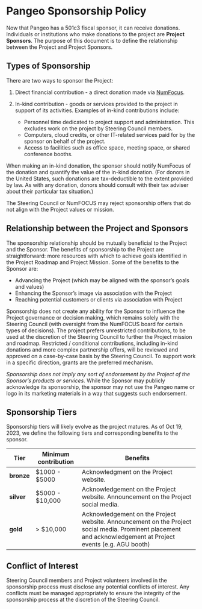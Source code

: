 # Pangeo Sponsorship Policy

Now that Pangeo has a 501c3 fiscal sponsor, it can receive donations. Individuals or institutions who make donations to the project are **Project Sponsors**. The purpose of this document is to define the relationship between the Project and Project Sponsors.

## Types of Sponsorship

There are two ways to sponsor the Project:
1. Direct financial contribution - a direct donation made via [NumFocus](https://numfocus.org/donate).
2. In-kind contribution - goods or services provided to the project in support of its activities. Examples of in-kind contributions include:

   - Personnel time dedicated to project support and administration. This excludes work on the project by Steering Council members.
   - Computers, cloud credits, or other IT-related services paid for by the sponsor on behalf of the project.
   - Access to facilities such as office space, meeting space, or shared conference booths.

  When making an in-kind donation, the sponsor should notify NumFocus of the donation and quantify the value of the in-kind donation. (For donors in the United States, such donations are tax-deductible to the extent provided by law. As with any donation, donors should consult with their tax adviser about their particular tax situation.)

The Steering Council or NumFOCUS may reject sponsorship offers that do not align with the Project values or mission.

## Relationship between the Project and Sponsors

The sponsorship relationship should be mutually beneficial to the Project and the Sponsor. The benefits of sponsorship to the Project are straightforward: more resources with which to achieve goals identified in the Project Roadmap and Project Mission. Some of the benefits to the Sponsor are:
- Advancing the Project (which may be aligned with the sponsor’s goals and values)
- Enhancing the Sponsor’s image via association with the Project
- Reaching potential customers or clients via association with Project

Sponsorship does not create any ability for the Sponsor to influence the Project governance or decision making, which remains solely with the Steering Council (with oversight from the NumFOCUS board for certain types of decisions).
The project prefers unrestricted contributions, to be used at the discretion of the Steering Council to further the Project mission and roadmap.
Restricted / conditional contributions, including in-kind donations and more complex partnership offers, will be reviewed and approved on a case-by-case basis by the Steering Council.
To support work in a specific direction, grants are the preferred mechanism. 

_Sponsorship does not imply any sort of endorsement by the Project of the Sponsor’s products or services._ While the Sponsor may publicly acknowledge its sponsorship, the sponsor may not use the Pangeo name or logo in its marketing materials in a way that suggests such endorsement.

## Sponsorship Tiers

Sponsorship tiers will likely evolve as the project matures. As of Oct 19, 2023, we define the following tiers and corresponding benefits to the sponsor.

| Tier | Minimum contribution | Benefits |
|---|---|---|
| **bronze** | $1000 - $5000 | Acknowledgment on the Project website. |
| **silver** | $5000 - $10,000 | Acknowledgement on the Project website. Announcement on the Project social media. |
| **gold** | > $10,000 | Acknowledgement on the Project website. Announcement on the Project social media. Prominent placement and acknowledgement at Project events (e.g. AGU booth) |

## Conflict of Interest

Steering Council members and Project volunteers involved in the sponsorship process must disclose any potential conflicts of interest. Any conflicts must be managed appropriately to ensure the integrity of the sponsorship process at the discretion of the Steering Council.

